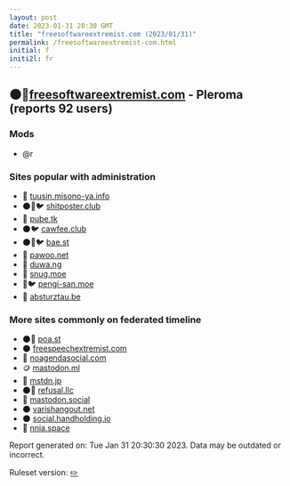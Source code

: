 ```yaml
---
layout: post
date: 2023-01-31 20:30 GMT
title: "freesoftwareextremist.com (2023/01/31)"
permalink: /freesoftwareextremist-com.html
initial: f
initi2l: fr
---
```


## 🌑🧸[freesoftwareextremist.com](https://freesoftwareextremist.com) - Pleroma (reports 92 users)

### Mods
 * @r

### Sites popular with administration

* 🐘 [tuusin.misono-ya.info](/tuusin-misono-ya-info.html)
* 🌑🧸🐦 [shitposter.club](/shitposter-club.html)
* 🐘 [pube.tk](/pube-tk.html)
* 🌑🐦 [cawfee.club](/cawfee-club.html)
* 🌑🧸🐦 [bae.st](/bae-st.html)
* 🧸 [pawoo.net](/pawoo-net.html)
* 🐘 [duwa.ng](/duwa-ng.html)
* 🐘 [snug.moe](/snug-moe.html)
* 🧸🐦 [pengi-san.moe](/pengi-san-moe.html)
* 🐘 [absturztau.be](/absturztau-be.html)

### More sites commonly on federated timeline

* 🌑🧸 [poa.st](/poa-st.html)
* 🌑 [freespeechextremist.com](/freespeechextremist-com.html)
* 🐘 [noagendasocial.com](/noagendasocial-com.html)
* 🪙 [mastodon.ml](/mastodon-ml.html)
* 🧸 [mstdn.jp](/mstdn-jp.html)
* 🌑🧸 [refusal.llc](/refusal-llc.html)
* 🧸 [mastodon.social](/mastodon-social.html)
* 🌑 [varishangout.net](/varishangout-net.html)
* 🌑 [social.handholding.io](/social-handholding-io.html)
* 🧸 [nnia.space](/nnia-space.html)

Report generated on: Tue Jan 31 20:30:30 2023. Data may be outdated or incorrect.

Ruleset version: [✏️](/version-pencil)
